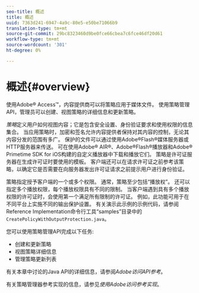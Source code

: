 ```yaml
---
seo-title: 概述
title: 概述
uuid: 7363d241-6947-4a9c-80e5-e50be71066b9
translation-type: tm+mt
source-git-commit: 29bc8323460d9be0fce66cbea7c6fce46df20d61
workflow-type: tm+mt
source-wordcount: '301'
ht-degree: 0%

---
```



# 概述{#overview}

使用Adobe® Access™，内容提供商可以将策略应用于媒体文件。 使用策略管理API，管理员可以创建、视图策略的详细信息和更新策略。

*策略*&#x200B;定义用户如何视图内容；它是包含安全设置、身份验证要求和使用权限的信息集合。 当应用策略时，加密和签名允许内容提供者保持对其内容的控制，无论其内容分发的范围有多广。 保护的文件可以通过使用Adobe®Flash®媒体服务器或HTTP服务器来传送。 可在使用Adobe® AIR®、Adobe®Flash®播放器和Adobe® Primetime SDK for iOS构建的自定义播放器中下载和播放它们。 策略是许可证服务器在生成许可证时要使用的模板。 客户端还可以在请求许可证之前参考该策略，以确定它是否需要在向服务器发出许可证请求之前提示用户进行身份验证。

策略指定授予客户端的一个或多个权限。 通常，策略至少包括“播放权”。 还可以指定多个播放权限，每个播放权限具有不同的限制。 当客户端遇到具有多个播放权限的许可证时，会使用第一个满足所有限制的许可证。 例如，此功能可用于在不同平台上实施不同的输出保护设置。 有关演示此示例的示例代码，请参阅Reference Implementation命令行工具“samples”目录中的`CreatePolicyWithOutputProtection.java`。

您可以使用策略管理API完成以下任务:

* 创建和更新策略
* 视图策略详细信息
* 管理策略更新列表

有关本章中讨论的Java API的详细信息，请参阅&#x200B;*Adobe访问API参考*。

有关策略管理器参考实现的信息，请参见&#x200B;*使用Adobe访问参考实现*。
